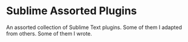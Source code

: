 # Sublime Assorted Plugins

An assorted collection of Sublime Text plugins. Some of them I adapted from others. Some of them I wrote.
